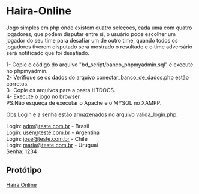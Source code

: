 # Haira-Online
Jogo simples em php onde existem quatro seleçoes, cada uma com quatro jogadores, que podem disputar entre si, o usuário pode escolher um jogador do seu time para desafiar um de outro time, quando todos os jogadores tiverem disputado será mostrado o resultado e o time adversário será notificado que foi desafiado.

1- Copie o código do arquivo "bd_script/banco_phpmyadmin.sql" e execute no phpmyadmin. <br>
2- Verifique se os dados do arquivo conectar_banco_de_dados.php estão corretos. <br>
3- Copie os arquivos para a pasta HTDOCS.<br>
4- Execute o jogo no browser.<br>
PS.Não esqueça de executar o Apache e o MYSQL no XAMPP.<br>

Obs.Login e a senha estão armazenados no arquivo valida_login.php.

Login: adm@teste.com.br - Brasil<br>
Login: user@teste.com.br - Argentina<br>
Login: jose@teste.com.br - Chile<br>
Login: maria@teste.com.br - Uruguai<br>
Senha: 1234

<h2>Protótipo</h2>
<a href="https://trompe-loeil-tensio.000webhostapp.com">Haira Online</a>
